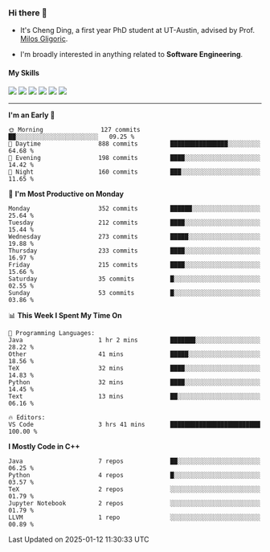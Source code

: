 ### Hi there 👋

* It's Cheng Ding, a first year PhD student at UT-Austin, advised by Prof. [Milos Gligoric](https://users.ece.utexas.edu/~gligoric/).

* I'm broadly interested in anything related to **Software Engineering**.

#### My Skills

![](https://img.shields.io/badge/C++-65318e?logo=cplusplus&logoColor=fff)
![](https://img.shields.io/badge/Python-3e74a2?logo=python&logoColor=fff)
![](https://img.shields.io/badge/C-5654a2?logo=c&logoColor=fff)
![](https://img.shields.io/badge/Go-00aaff?logo=go&logoColor=fff)
![](https://img.shields.io/badge/Docker-0088ff?logo=docker&logoColor=fff)
![](https://img.shields.io/badge/Apache-D22128?logo=apache&logoColor=fff)

---
<!--START_SECTION:waka-->
**I'm an Early 🐤** 

```text
🌞 Morning                127 commits         ██░░░░░░░░░░░░░░░░░░░░░░░   09.25 % 
🌆 Daytime                888 commits         ████████████████░░░░░░░░░   64.68 % 
🌃 Evening                198 commits         ████░░░░░░░░░░░░░░░░░░░░░   14.42 % 
🌙 Night                  160 commits         ███░░░░░░░░░░░░░░░░░░░░░░   11.65 % 
```
📅 **I'm Most Productive on Monday** 

```text
Monday                   352 commits         ██████░░░░░░░░░░░░░░░░░░░   25.64 % 
Tuesday                  212 commits         ████░░░░░░░░░░░░░░░░░░░░░   15.44 % 
Wednesday                273 commits         █████░░░░░░░░░░░░░░░░░░░░   19.88 % 
Thursday                 233 commits         ████░░░░░░░░░░░░░░░░░░░░░   16.97 % 
Friday                   215 commits         ████░░░░░░░░░░░░░░░░░░░░░   15.66 % 
Saturday                 35 commits          █░░░░░░░░░░░░░░░░░░░░░░░░   02.55 % 
Sunday                   53 commits          █░░░░░░░░░░░░░░░░░░░░░░░░   03.86 % 
```


📊 **This Week I Spent My Time On** 

```text
💬 Programming Languages: 
Java                     1 hr 2 mins         ███████░░░░░░░░░░░░░░░░░░   28.22 % 
Other                    41 mins             █████░░░░░░░░░░░░░░░░░░░░   18.56 % 
TeX                      32 mins             ████░░░░░░░░░░░░░░░░░░░░░   14.83 % 
Python                   32 mins             ████░░░░░░░░░░░░░░░░░░░░░   14.45 % 
Text                     13 mins             ██░░░░░░░░░░░░░░░░░░░░░░░   06.16 % 

🔥 Editors: 
VS Code                  3 hrs 41 mins       █████████████████████████   100.00 % 
```

**I Mostly Code in C++** 

```text
Java                     7 repos             ██░░░░░░░░░░░░░░░░░░░░░░░   06.25 % 
Python                   4 repos             █░░░░░░░░░░░░░░░░░░░░░░░░   03.57 % 
TeX                      2 repos             ░░░░░░░░░░░░░░░░░░░░░░░░░   01.79 % 
Jupyter Notebook         2 repos             ░░░░░░░░░░░░░░░░░░░░░░░░░   01.79 % 
LLVM                     1 repo              ░░░░░░░░░░░░░░░░░░░░░░░░░   00.89 % 
```




 Last Updated on 2025-01-12 11:30:33 UTC
<!--END_SECTION:waka-->
